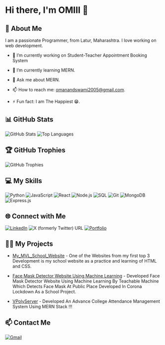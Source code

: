 # Hi there, I'm OMIII 👋

## 🚀 About Me
I am a passionate Programmer, from Latur, Maharashtra. I love working on web development.

- 🔭 I’m currently working on Student-Teacher Appointment Booking System
- 🌱 I’m currently learning MERN.

- 💬 Ask me about MERN.
- 📫 How to reach me: omanandswami2005@gmail.com.
- ⚡ Fun fact: I am The Happiest 😁.

## 📊 GitHub Stats
![GitHub Stats](https://github-readme-stats.vercel.app/api?username=omanandswami2005&show_icons=true&theme=radical)
![Top Languages](https://github-readme-stats.vercel.app/api/top-langs/?username=omanandswami2005&layout=compact&theme=radical)

## 🏆 GitHub Trophies
![GitHub Trophies](https://github-profile-trophy.vercel.app/?username=omanandswami2005&theme=radical)


## 💻 My Skills
![Python](https://img.shields.io/badge/-Python-333333?style=flat&logo=python)
![JavaScript](https://img.shields.io/badge/-JavaScript-333333?style=flat&logo=javascript)
![React](https://img.shields.io/badge/-React-333333?style=flat&logo=react)
![Node.js](https://img.shields.io/badge/-Node.js-333333?style=flat&logo=node.js)
![SQL](https://img.shields.io/badge/-SQL-333333?style=flat&logo=postgresql)
![Git](https://img.shields.io/badge/-Git-333333?style=flat&logo=git)
![MongoDB](https://img.shields.io/badge/-Mongodb-333333?style=flat&logo=mongodb)
![Express.js](https://img.shields.io/badge/-Express-333333?style=flat&logo=express)

## 🌐 Connect with Me
[![LinkedIn](https://img.shields.io/badge/-LinkedIn-0077B5?style=flat&logo=linkedin)](https://www.linkedin.com/in/omanandswami2005/)
![X (formerly Twitter) URL](https://img.shields.io/twitter/url?url=https%3A%2F%2Ftwitter.com%2Fomanandswami2)
[![Portfolio](https://img.shields.io/badge/-Portfolio-333333?style=flat&logo=web)](https://yourportfolio.com)

## 🧑‍💻 My Projects
- [My_MVL_School_Website](https://github.com/omanandswami2005/MVL_School_Website) - One of the Websites from my first top 3 Development is my school website as a practice and learning of HTML and CSS.

- [Face Mask Detector Website Using Machine Learning](https://github.com/omanandswami2005/FaceMask_Detector_Machine_learning_project_with_techableMachine) - Developed Face Mask Detector Website Using Machine Learning By Teachable Machine Which Detects Face Mask At Public Place
Developed In Corona Lockdown As a School Project.

- [VPolyServer](https://github.com/omanandswami2005/VPolyServer) - Developed An Advance College Attendance Management System Using MERN Stack !!!

## 📫 Contact Me
[![Gmail](https://img.shields.io/badge/-Gmail-D14836?style=flat&logo=gmail&logoColor=white)](mailto:omanandswami2005@gmail.com)
